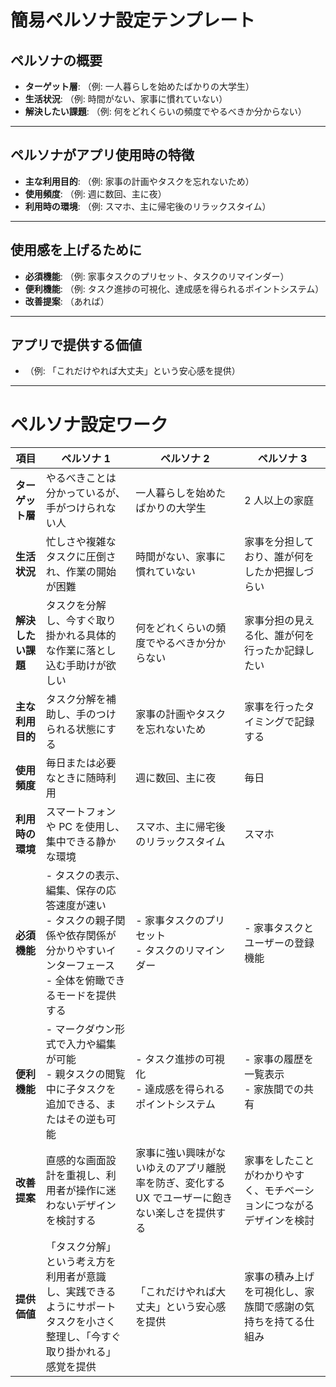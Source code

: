 # **簡易ペルソナ設定テンプレート**

## **ペルソナの概要**

- **ターゲット層**: （例: 一人暮らしを始めたばかりの大学生）
- **生活状況**: （例: 時間がない、家事に慣れていない）
- **解決したい課題**: （例: 何をどれくらいの頻度でやるべきか分からない）

---

## **ペルソナがアプリ使用時の特徴**

- **主な利用目的**: （例: 家事の計画やタスクを忘れないため）
- **使用頻度**: （例: 週に数回、主に夜）
- **利用時の環境**: （例: スマホ、主に帰宅後のリラックスタイム）

---

## **使用感を上げるために**

- **必須機能**: （例: 家事タスクのプリセット、タスクのリマインダー）
- **便利機能**: （例: タスク進捗の可視化、達成感を得られるポイントシステム）
- **改善提案**: （あれば）

---

## **アプリで提供する価値**

- （例: 「これだけやれば大丈夫」という安心感を提供）

---

# **ペルソナ設定ワーク**

| **項目**           | **ペルソナ 1**                                                                                                                                 | **ペルソナ 2**                                                                                 | **ペルソナ 3**                                                       |
| ------------------ | ---------------------------------------------------------------------------------------------------------------------------------------------- | ---------------------------------------------------------------------------------------------- | -------------------------------------------------------------------- |
| **ターゲット層**   | やるべきことは分かっているが、手がつけられない人                                                                                               | 一人暮らしを始めたばかりの大学生                                                               | 2 人以上の家庭                                                       |
| **生活状況**       | 忙しさや複雑なタスクに圧倒され、作業の開始が困難                                                                                               | 時間がない、家事に慣れていない                                                                 | 家事を分担しており、誰が何をしたか把握しづらい                       |
| **解決したい課題** | タスクを分解し、今すぐ取り掛かれる具体的な作業に落とし込む手助けが欲しい                                                                       | 何をどれくらいの頻度でやるべきか分からない                                                     | 家事分担の見える化、誰が何を行ったか記録したい                       |
| **主な利用目的**   | タスク分解を補助し、手のつけられる状態にする                                                                                                   | 家事の計画やタスクを忘れないため                                                               | 家事を行ったタイミングで記録する                                     |
| **使用頻度**       | 毎日または必要なときに随時利用                                                                                                                 | 週に数回、主に夜                                                                               | 毎日                                                                 |
| **利用時の環境**   | スマートフォンや PC を使用し、集中できる静かな環境                                                                                             | スマホ、主に帰宅後のリラックスタイム                                                           | スマホ                                                               |
| **必須機能**       | - タスクの表示、編集、保存の応答速度が速い<br>- タスクの親子関係や依存関係が分かりやすいインターフェース<br>- 全体を俯瞰できるモードを提供する | - 家事タスクのプリセット<br>- タスクのリマインダー                                             | - 家事タスクとユーザーの登録機能                                     |
| **便利機能**       | - マークダウン形式で入力や編集が可能<br>- 親タスクの閲覧中に子タスクを追加できる、またはその逆も可能                                           | - タスク進捗の可視化<br>- 達成感を得られるポイントシステム                                     | - 家事の履歴を一覧表示<br>- 家族間での共有                           |
| **改善提案**       | 直感的な画面設計を重視し、利用者が操作に迷わないデザインを検討する                                                                             | 家事に強い興味がないゆえのアプリ離脱率を防ぎ、変化する UX でユーザーに飽きない楽しさを提供する | 家事をしたことがわかりやすく、モチベーションにつながるデザインを検討 |
| **提供価値**       | 「タスク分解」という考え方を利用者が意識し、実践できるようにサポート<br>タスクを小さく整理し、「今すぐ取り掛かれる」感覚を提供                 | 「これだけやれば大丈夫」という安心感を提供                                                     | 家事の積み上げを可視化し、家族間で感謝の気持ちを持てる仕組み         |

